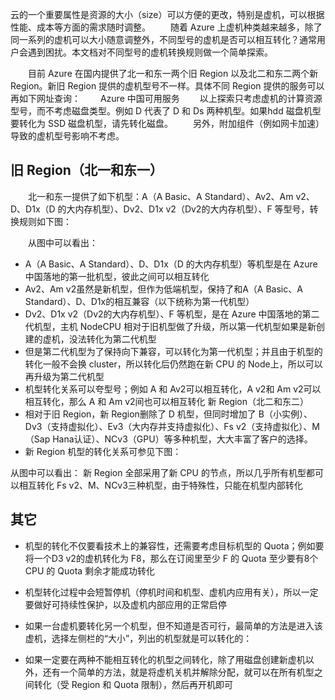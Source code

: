 云的一个重要属性是资源的大小（size）可以方便的更改，特别是虚机，可以根据性能、成本等方面的需求随时调整。
  随着 Azure 上虚机种类越来越多，除了同一系列的虚机可以大小随意调整外，不同型号的虚机是否可以相互转化？通常用户会遇到困扰。本文档对不同型号的虚机转换规则做一个简单探索。

  目前 Azure 在国内提供了北一和东一两个旧 Region 以及北二和东二两个新 Region。新旧 Region 提供的虚机型号不一样。具体不同 Region 提供的服务可以再如下网址查询：
  Azure 中国可用服务
  以上探索只考虑虚机的计算资源型号，而不考虑磁盘类型。例如 D 代表了 D 和 Ds 两种机型。如果hdd 磁盘机型要转化为 SSD 磁盘机型，请先转化磁盘。
  另外，附加组件（例如网卡加速）导致的虚机型号影响不考虑。
## 旧 Region（北一和东一）
  北一和东一提供了如下机型：A（A Basic、A Standard）、Av2、Am v2、D、D1x（D 的大内存机型）、Dv2、D1x v2（Dv2的大内存机型）、F 等型号，转换规则如下图：

  从图中可以看出：
- A（A Basic、A Standard）、D、D1x（D 的大内存机型）等机型是在 Azure 中国落地的第一批机型，彼此之间可以相互转化
- Av2、Am v2虽然是新机型，但作为低端机型，保持了和A（A Basic、A Standard）、D、D1x的相互兼容（以下统称为第一代机型）
- Dv2、D1x v2（Dv2的大内存机型）、F 等机型，是在 Azure 中国落地的第二代机型，主机 NodeCPU 相对于旧机型做了升级，所以第一代机型如果是新创建的虚机，没法转化为第二代机型
- 但是第二代机型为了保持向下兼容，可以转化为第一代机型；并且由于机型的转化一般不会换 cluster，所以转化后仍然跑在新 CPU 的 Node上，所以可以再升级为第二代机型
- 机型转化关系可以夸型号；例如 A 和 Av2可以相互转化，A v2和 Am v2可以相互转化，那么 A 和 Am v2间也可以相互转化
新 Region（北二和东二）
- 相对于旧 Region，新 Region删除了 D 机型，但同时增加了 B（小实例）、Dv3（支持虚拟化）、Ev3（大内存并支持虚拟化）、Fs v2（支持虚拟化）、M（Sap Hana认证）、NCv3（GPU）等多种机型，大大丰富了客户的选择。
- 新 Region 机型的转化关系可参见下图：

从图中可以看出：
新 Region 全部采用了新 CPU 的节点，所以几乎所有机型都可以相互转化
Fs v2、M、NCv3三种机型，由于特殊性，只能在机型内部转化
## 其它
- 机型的转化不仅要看技术上的兼容性，还需要考虑目标机型的 Quota；例如要将一个D3 v2的虚机转化为 F8，那么在订阅里至少 F 的 Quota 至少要有8个 CPU 的 Quota 剩余才能成功转化
- 机型转化过程中会短暂停机（停机时间和机型、虚机内应用有关），所以一定要做好可持续性保护，以及虚机内部应用的正常启停
- 如果一台虚机要转化另一个机型，但不知道是否可行，最简单的方法是进入该虚机，选择左侧栏的“大小”，列出的机型就是可以转化的：

- 如果一定要在两种不能相互转化的机型之间转化，除了用磁盘创建新虚机以外，还有一个简单的方法，就是将虚机关机并解除分配，就可以在所有机型之间转化（受 Region 和 Quota 限制），然后再开机即可
